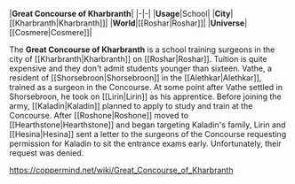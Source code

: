 |**Great Concourse of Kharbranth**|
|-|-|
|**Usage**|School|
|**City**|[[Kharbranth\|Kharbranth]]|
|**World**|[[Roshar\|Roshar]]|
|**Universe**|[[Cosmere\|Cosmere]]|

The **Great Concourse of Kharbranth** is a school training surgeons in the city of [[Kharbranth\|Kharbranth]] on [[Roshar\|Roshar]]. Tuition is quite expensive and they don't admit students younger than sixteen.
Vathe, a resident of [[Shorsebroon\|Shorsebroon]] in the [[Alethkar\|Alethkar]], trained as a surgeon in the Concourse. At some point after Vathe settled in Shorsebroon, he took on [[Lirin\|Lirin]] as his apprentice.
Before joining the army, [[Kaladin\|Kaladin]] planned to apply to study and train at the Concourse. After [[Roshone\|Roshone]] moved to [[Hearthstone\|Hearthstone]] and began targeting Kaladin's family, Lirin and [[Hesina\|Hesina]] sent a letter to the surgeons of the Concourse requesting permission for Kaladin to sit the entrance exams early. Unfortunately, their request was denied.



https://coppermind.net/wiki/Great_Concourse_of_Kharbranth